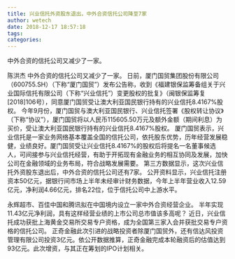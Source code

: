 ```yaml
---
title: 兴业信托外资股东退出，中外合资信托公司降至7家
author: wetech
date: 2018-12-17 18:57:18
tags: 
categories: 
---
```

中外合资的信托公司又减少了一家。
<!-- more -->
陈洪杰
中外合资的信托公司又减少了一家。
日前，厦门国贸集团股份有限公司（600755.SH）（下称“厦门国贸”）发布公告称，收到《福建银保监筹备组关于兴业国际信托有限公司（下称“兴业信托”）变更股权的批复》（闽银保监筹复[2018]106号），同意厦门国贸受让澳大利亚国民银行持有的兴业信托8.4167%股权。
今年9月份，厦门国贸与澳大利亚国民银行、兴业信托签署《股权转让协议》（下称“协议”），厦门国贸将以人民币115605.50万元及额外金额（期间利息）为买价，受让澳大利亚国民银行持有的兴业信托8.4167%股权。
厦门国贸表示，兴业信托是一家业务网络基本覆盖全国的信托公司，依托股东优势，历年经营发展稳健，业绩良好。厦门国贸受让兴业信托8.4167%的股权后将提名一名董事候选人，可间接参与兴业信托经营，有助于开拓现有金融业务的相互协同及发展，加快公司在金融领域的业务布局，符合战略发展需要。
第三方数据显示，这次兴业信托外资股东退出后，中外合资的信托公司还有7家。
公开资料显示，兴业信托注册资本50亿元，据银行间市场上半年未经审计财务数据，今年上半年营业收入12.59亿元，净利润4.66亿元，排名22位，位于信托公司中上游水平。
 
 
永辉超市、百佳中国和腾讯拟在中国境内设立一家中外合资经营企业。
半年实现11.43亿元净利润，具有这样经营业绩的上市公司总市值该多高呢？
近日，兴业信托成功获批上海黄金交易所交易专户资格，成为全国第三家入会并获批交易专户资格的信托公司。
正奇金融此次引进的战略投资者除厦门国贸外，还有信达风投资管理有限公司投资3亿元。依公开数据推算，正奇金融完成本轮融资后的估值达到93亿元。此次增资，与其正在筹划的IPO计划相关。
